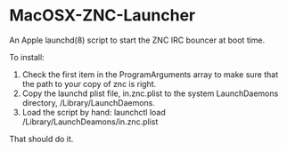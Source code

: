 MacOSX-ZNC-Launcher
===================

An Apple launchd(8) script to start the ZNC IRC bouncer at boot time.

To install:

1. Check the first item in the ProgramArguments array to make sure that the path to your copy of znc is right.
2. Copy the launchd plist file, in.znc.plist to the system LaunchDaemons directory, /Library/LaunchDaemons.
3. Load the script by hand: launchctl load /Library/LaunchDeamons/in.znc.plist

That should do it.
